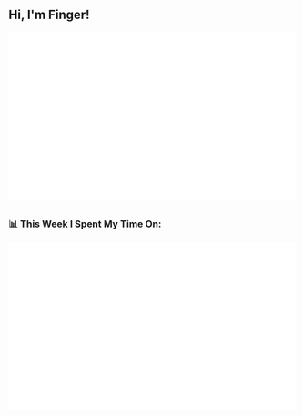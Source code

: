 <h2> Hi, I'm Finger!</h2>

<img align="right" src="https://raw.githubusercontent.com/spianmo/github-stats/master/generated/overview.svg#gh-light-mode-only">

<!-- <img align="right" height="160em" src="https://github-readme-stats-eight-theta.vercel.app/api/top-langs/?username=spianmo&layout=compact&langs_count=8&theme=algolia"/>	 -->
	
```go
package main

type Me struct {
	Name   string
	Job    string
	Code   string
	Skills string
}

func main() {
	me := &Me{
		Name:   "Finger",
		Job:    "Client-side Engineer",
		Code:   "Java, Kotlin, C#, Rust and C++ and Others",
		Skills: "Android, Security, Cross-platform client, NLP, CV, ASR ^o^",
	}
	_ = me
}
```


<h3>📊 This Week I Spent My Time On:</h3>
<img align='right' src="https://raw.githubusercontent.com/spianmo/github-stats/master/generated/languages.svg#gh-light-mode-only">

<!--START_SECTION:waka-->

```txt
C++                    12 hrs 14 mins  █████████▓░░░░░░░░░░░░░░░   38.04 %
Kotlin                 7 hrs 17 mins   █████▓░░░░░░░░░░░░░░░░░░░   22.65 %
Markdown               3 hrs 14 mins   ██▓░░░░░░░░░░░░░░░░░░░░░░   10.08 %
CMake                  2 hrs 25 mins   ██░░░░░░░░░░░░░░░░░░░░░░░   07.56 %
XML                    1 hr 49 mins    █▒░░░░░░░░░░░░░░░░░░░░░░░   05.65 %
```

<!--END_SECTION:waka-->
